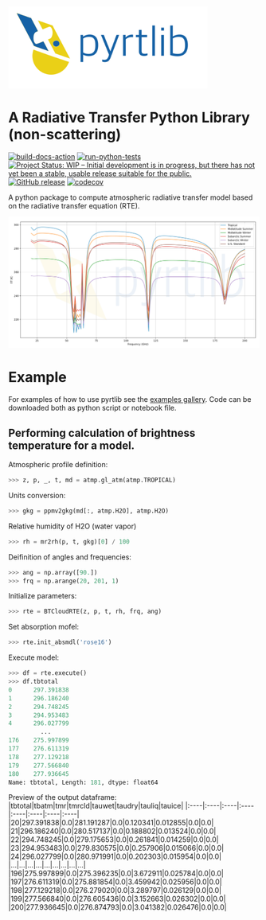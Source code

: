 <img align="" src="resources/logo/logo_large_new.png" width="400">

# A Radiative Transfer Python Library (non-scattering)

[![build-docs-action](https://github.com/slarosa/pyrtlib/workflows/build-docs-action/badge.svg)](https://github.com/slarosa/pyrtlib/actions/workflows/build_docs.yml)
[![run-python-tests](https://github.com/slarosa/pyrtlib/workflows/run-python-tests/badge.svg)](https://github.com/slarosa/pyrtlib/actions/workflows/ci.yml)
[![Project Status: WIP – Initial development is in progress, but there has not yet been a stable, usable release suitable for the public.](https://www.repostatus.org/badges/latest/wip.svg)](https://www.repostatus.org/#wip)
[![GitHub release](https://img.shields.io/github/release/slarosa/pyrtlib.svg)](https://github.com/slarosa/pyrtlib)
[![codecov](https://codecov.io/gh/slarosa/pyrtlib/branch/main/graph/badge.svg?token=7DV4B4U1OZ)](https://codecov.io/gh/slarosa/pyrtlib)
<!--[![GitHub commit](https://img.shields.io/github/last-commit/slarosa/pyrtlib)](https://github.com/slarosa/pyrtlib/commits/main)-->
<!-- [![license](https://img.shields.io/github/license/slarosa/pyrtlib.svg)](https://github.com/slarosa/pyrtlib/blob/main/LICENSE.md) -->

A python package to compute atmospheric radiative transfer model based on the radiative transfer equation (RTE).

![spectrum](resources/spectrum.png)

# Example

For examples of how to use pyrtlib see the [examples gallery](docs/examples). Code can be downloaded both as python script or notebook file.

## Performing calculation of brightness temperature for a model.
Atmospheric profile definition:

```python
>>> z, p, _, t, md = atmp.gl_atm(atmp.TROPICAL)
```
Units conversion:
```python
>>> gkg = ppmv2gkg(md[:, atmp.H2O], atmp.H2O)
```
Relative humidity of H2O (water vapor)
```python
>>> rh = mr2rh(p, t, gkg)[0] / 100
```
Deifinition of angles and frequencies:
```python
>>> ang = np.array([90.])
>>> frq = np.arange(20, 201, 1)
```
Initialize parameters:
```python
>>> rte = BTCloudRTE(z, p, t, rh, frq, ang)
```
Set absorption mofel:
```python
>>> rte.init_absmdl('rose16')
```
Execute model:
```python
>>> df = rte.execute()
>>> df.tbtotal
0      297.391838
1      296.186240
2      294.748245
3      294.953483
4      296.027799
         ...
176    275.997899
177    276.611319
178    277.129218
179    277.566840
180    277.936645
Name: tbtotal, Length: 181, dtype: float64
```
Preview of the output dataframe:
|tbtotal|tbatm|tmr|tmrcld|tauwet|taudry|tauliq|tauice|
|:----|:----|:----|:----|:----|:----|:----|:----|
|20|297.391838|0.0|281.191287|0.0|0.120341|0.012855|0.0|0.0|
|21|296.186240|0.0|280.517137|0.0|0.188802|0.013524|0.0|0.0|
|22|294.748245|0.0|279.175653|0.0|0.261841|0.014259|0.0|0.0|
|23|294.953483|0.0|279.830575|0.0|0.257906|0.015066|0.0|0.0|
|24|296.027799|0.0|280.971991|0.0|0.202303|0.015954|0.0|0.0|
|...|...|...|...|...|...|...|...|...|
|196|275.997899|0.0|275.396235|0.0|3.672911|0.025784|0.0|0.0|
|197|276.611319|0.0|275.881854|0.0|3.459942|0.025956|0.0|0.0|
|198|277.129218|0.0|276.279020|0.0|3.289797|0.026129|0.0|0.0|
|199|277.566840|0.0|276.605436|0.0|3.152663|0.026302|0.0|0.0|
|200|277.936645|0.0|276.874793|0.0|3.041382|0.026476|0.0|0.0|

